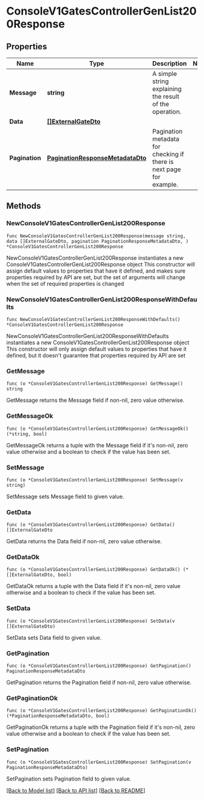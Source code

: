# ConsoleV1GatesControllerGenList200Response

## Properties

Name | Type | Description | Notes
------------ | ------------- | ------------- | -------------
**Message** | **string** | A simple string explaining the result of the operation. | 
**Data** | [**[]ExternalGateDto**](ExternalGateDto.md) |  | 
**Pagination** | [**PaginationResponseMetadataDto**](PaginationResponseMetadataDto.md) | Pagination metadata for checking if there is next page for example. | 

## Methods

### NewConsoleV1GatesControllerGenList200Response

`func NewConsoleV1GatesControllerGenList200Response(message string, data []ExternalGateDto, pagination PaginationResponseMetadataDto, ) *ConsoleV1GatesControllerGenList200Response`

NewConsoleV1GatesControllerGenList200Response instantiates a new ConsoleV1GatesControllerGenList200Response object
This constructor will assign default values to properties that have it defined,
and makes sure properties required by API are set, but the set of arguments
will change when the set of required properties is changed

### NewConsoleV1GatesControllerGenList200ResponseWithDefaults

`func NewConsoleV1GatesControllerGenList200ResponseWithDefaults() *ConsoleV1GatesControllerGenList200Response`

NewConsoleV1GatesControllerGenList200ResponseWithDefaults instantiates a new ConsoleV1GatesControllerGenList200Response object
This constructor will only assign default values to properties that have it defined,
but it doesn't guarantee that properties required by API are set

### GetMessage

`func (o *ConsoleV1GatesControllerGenList200Response) GetMessage() string`

GetMessage returns the Message field if non-nil, zero value otherwise.

### GetMessageOk

`func (o *ConsoleV1GatesControllerGenList200Response) GetMessageOk() (*string, bool)`

GetMessageOk returns a tuple with the Message field if it's non-nil, zero value otherwise
and a boolean to check if the value has been set.

### SetMessage

`func (o *ConsoleV1GatesControllerGenList200Response) SetMessage(v string)`

SetMessage sets Message field to given value.


### GetData

`func (o *ConsoleV1GatesControllerGenList200Response) GetData() []ExternalGateDto`

GetData returns the Data field if non-nil, zero value otherwise.

### GetDataOk

`func (o *ConsoleV1GatesControllerGenList200Response) GetDataOk() (*[]ExternalGateDto, bool)`

GetDataOk returns a tuple with the Data field if it's non-nil, zero value otherwise
and a boolean to check if the value has been set.

### SetData

`func (o *ConsoleV1GatesControllerGenList200Response) SetData(v []ExternalGateDto)`

SetData sets Data field to given value.


### GetPagination

`func (o *ConsoleV1GatesControllerGenList200Response) GetPagination() PaginationResponseMetadataDto`

GetPagination returns the Pagination field if non-nil, zero value otherwise.

### GetPaginationOk

`func (o *ConsoleV1GatesControllerGenList200Response) GetPaginationOk() (*PaginationResponseMetadataDto, bool)`

GetPaginationOk returns a tuple with the Pagination field if it's non-nil, zero value otherwise
and a boolean to check if the value has been set.

### SetPagination

`func (o *ConsoleV1GatesControllerGenList200Response) SetPagination(v PaginationResponseMetadataDto)`

SetPagination sets Pagination field to given value.



[[Back to Model list]](../README.md#documentation-for-models) [[Back to API list]](../README.md#documentation-for-api-endpoints) [[Back to README]](../README.md)


